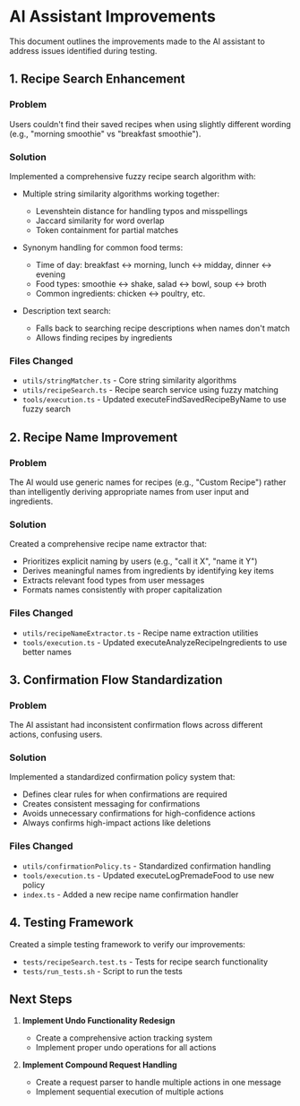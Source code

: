 # AI Assistant Improvements

This document outlines the improvements made to the AI assistant to address issues identified during testing.

## 1. Recipe Search Enhancement

### Problem
Users couldn't find their saved recipes when using slightly different wording (e.g., "morning smoothie" vs "breakfast smoothie").

### Solution
Implemented a comprehensive fuzzy recipe search algorithm with:

- Multiple string similarity algorithms working together:
  - Levenshtein distance for handling typos and misspellings
  - Jaccard similarity for word overlap
  - Token containment for partial matches
  
- Synonym handling for common food terms:
  - Time of day: breakfast ↔ morning, lunch ↔ midday, dinner ↔ evening
  - Food types: smoothie ↔ shake, salad ↔ bowl, soup ↔ broth
  - Common ingredients: chicken ↔ poultry, etc.

- Description text search:
  - Falls back to searching recipe descriptions when names don't match
  - Allows finding recipes by ingredients

### Files Changed
- `utils/stringMatcher.ts` - Core string similarity algorithms
- `utils/recipeSearch.ts` - Recipe search service using fuzzy matching
- `tools/execution.ts` - Updated executeFindSavedRecipeByName to use fuzzy search

## 2. Recipe Name Improvement

### Problem
The AI would use generic names for recipes (e.g., "Custom Recipe") rather than intelligently deriving appropriate names from user input and ingredients.

### Solution
Created a comprehensive recipe name extractor that:

- Prioritizes explicit naming by users (e.g., "call it X", "name it Y")
- Derives meaningful names from ingredients by identifying key items
- Extracts relevant food types from user messages
- Formats names consistently with proper capitalization

### Files Changed
- `utils/recipeNameExtractor.ts` - Recipe name extraction utilities
- `tools/execution.ts` - Updated executeAnalyzeRecipeIngredients to use better names

## 3. Confirmation Flow Standardization

### Problem
The AI assistant had inconsistent confirmation flows across different actions, confusing users.

### Solution
Implemented a standardized confirmation policy system that:

- Defines clear rules for when confirmations are required
- Creates consistent messaging for confirmations
- Avoids unnecessary confirmations for high-confidence actions
- Always confirms high-impact actions like deletions

### Files Changed
- `utils/confirmationPolicy.ts` - Standardized confirmation handling
- `tools/execution.ts` - Updated executeLogPremadeFood to use new policy
- `index.ts` - Added a new recipe name confirmation handler

## 4. Testing Framework

Created a simple testing framework to verify our improvements:

- `tests/recipeSearch.test.ts` - Tests for recipe search functionality
- `tests/run_tests.sh` - Script to run the tests

## Next Steps

1. **Implement Undo Functionality Redesign**
   - Create a comprehensive action tracking system
   - Implement proper undo operations for all actions

2. **Implement Compound Request Handling**
   - Create a request parser to handle multiple actions in one message
   - Implement sequential execution of multiple actions 